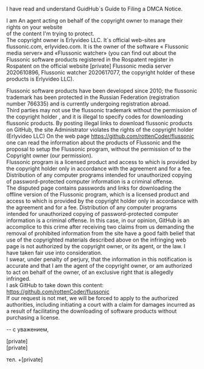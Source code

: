 I have read and understand GuidHub`s Guide to Filing a DMCA Notice.
 
I am An agent acting on behalf of the copyright owner to manage their rights on your website  
of the content I'm trying to protect.  
The copyright owner is Erlyvideo LLC. It`s official web-sites are flussonic.com, erlyvideo.com. It is the owner of the software « Flussonic media server» and «Flussonic watcher» (you can find out about the Flussonic software products registered in the Rospatent register in Rospatent on the official website  [private] Flussonic media server 2020610896, Flussonic watcher 2020617077, the copyright holder of these products is Erlyvideo LLC).

Flussonic software products have been developed since 2010; the flussonic trademark has been protected in the Russian Federation (registration number 766335) and is currently undergoing registration abroad.  
Third parties may not use the flussonic trademark without the permission of the copyright holder , and it is illegal to specify codes for downloading flussonic products. By posting illegal links to download flussonic products on GitHub, the site Administrator violates the rights of the copyright holder (Erlyvideo LLC)
On the web page  https://github.com/rottenCoder/flussonic   one can read the information about the products of Flussonic and the proposal to setup the Flussonic program, without the permission of to the Copyright  owner (our permission).   
Flussonic program is a licensed product and access to which is provided by the copyright holder only in accordance with the agreement and for a fee. Distribution of any computer programs intended for unauthorized copying of password-protected computer information is a criminal offense.  
The disputed page contains passwords and links for downloading the offline version of the Flussonic program, which is a licensed product and access to which is provided by the copyright holder only in accordance with the agreement and for a fee. Distribution of any computer programs intended for unauthorized copying of password-protected computer information is a criminal offense. In this case, in our opinion, GitHub is an accomplice to this crime after receiving two claims from us demanding the removal of prohibited information from the site  have a good faith belief that use of the copyrighted materials described above on the infringing web page is not authorized by the copyright owner, or its agent, or the law. I have taken fair use into consideration.  
I swear, under penalty of perjury, that the information in this notification is accurate and that I am the agent of the copyright owner, or am authorized to act on behalf of the owner, of an exclusive right that is allegedly infringed.  
I ask GitHub to take down this content: https://github.com/rottenCoder/flussonic    
If our request is not met, we will be forced to apply to the authorized authorities, including initiating a court with a claim for damages incurred as a result of facilitating the downloading of software products without purchasing a license.
 
-- 
с уважением,
 
[private]  
[private]  
 
тел. +[private]  
